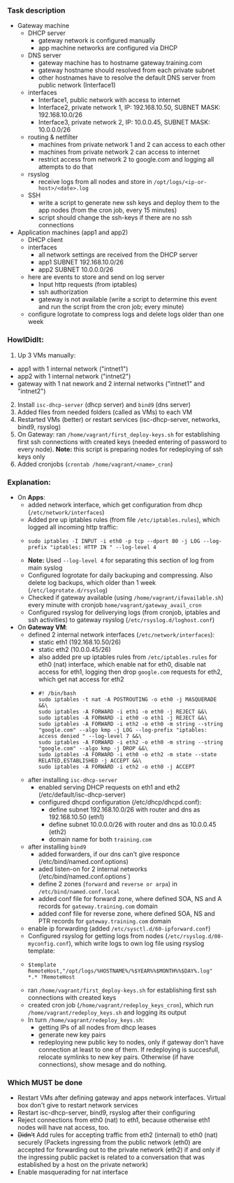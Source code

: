 ### Task description
- Gateway machine
  - DHCP server
    - gateway network is configured manually
    - app machine networks are configured via DHCP
  - DNS server
    - gateway machine has to hostname gateway.training.com
    - gateway hostname should resolved from each private subnet
    - other hostnames have to resolve the default DNS server from public network (Interface1)
  - interfaces
    - Interface1, public network with access to internet
    - Interface2, private network 1, IP: 192.168.10.50, SUBNET MASK: 192.168.10.0/26
    - Interface3, private network 2, IP: 10.0.0.45, SUBNET MASK: 10.0.0.0/26
  - routing & netfilter
    - machines from private network 1 and 2 can access to each other
    - machines from private network 2 can access to internet
    - restrict access from network 2 to google.com and logging all attempts to do that
  - rsyslog
    - receive logs from all nodes and store in `/opt/logs/<ip-or-host>/<date>.log`
  - SSH
    - write a script to generate new ssh keys and deploy them to the app nodes (from the cron job, every 15 minutes)
    - script should change the ssh-keys if there are no ssh connections
- Application machines (app1 and app2)
  - DHCP client
  - interfaces
    - all network settings are received from the DHCP server
    - app1 SUBNET 192.168.10.0/26
    - app2 SUBNET 10.0.0.0/26
  - here are events to store and send on log server
    - Input http requests (from iptables)
    - ssh authorization
    - gateway is not available (write a script to determine this event and run the script from the cron job; every minute)
  - configure logrotate to compress logs and delete logs older than one week

### HowIDidIt:
1. Up 3 VMs manually:
  - app1 with 1 internal network ("intnet1")
  - app2 with 1 internal network ("intnet2")
  - gateway with 1 nat nework and 2 internal networks ("intnet1" and "intnet2")
2. Install `isc-dhcp-server` (dhcp server) and `bind9` (dns server)
3. Added files from needed folders (called as VMs) to each VM
4. Restarted VMs (better) or restart services (isc-dhcp-server, networks, bind9, rsyslog)
5. On Gateway: ran `/home/vagrant/first_deploy-keys.sh` for establishing first ssh connections with created keys (needed entering of password to every node). **Note:** this script is preparing nodes for redeploying of ssh keys only 
6. Added cronjobs (`crontab /home/vagrant/<name>_cron`)

### Explanation:
 - On **Apps**:
   - added network interface, which get configuration from dhcp (`/etc/network/interfaces`)
   - Added pre up iptables rules (from file `/etc/iptables.rules`), which logged all incoming http traffic: 
   - ```
     sudo iptables -I INPUT -i eth0 -p tcp --dport 80 -j LOG --log-prefix "iptables: HTTP IN " --log-level 4
     ```
   - **Note:** Used `--log-level 4` for separating this section of log from main syslog  
   - Configured logrotate for daily backuping and compressing. Also delete log backups, which older than 1 week (`/etc/logrotate.d/rsyslog`)
   - Checked if gateway available (using `/home/vagrant/ifavailable.sh`) every minute with cronjob `home/vagrant/gateway_avail_cron`
   - Configured rsyslog for deliverying logs (from cronjob, iptables and ssh activities) to gateway rsyslog (`/etc/rsyslog.d/loghost.conf`)
 - On **Gateway VM**:
   - defined 2 internal network interfaces (`/etc/network/interfaces`):
     - static eth1 (192.168.10.50/26)
     - static eth2 (10.0.0.45/26)
     - also added pre up iptables rules from `/etc/iptables.rules` for eth0 (nat) interface, which enable nat for eth0, disable nat access for eth1, logging then drop `google.com` requests for eth2, which get nat access for eth2
     - ```
       #! /bin/bash
       sudo iptables -t nat -A POSTROUTING -o eth0 -j MASQUERADE &&\
       sudo iptables -A FORWARD -i eth1 -o eth0 -j REJECT &&\
       sudo iptables -A FORWARD -i eth0 -o eth1 -j REJECT &&\
       sudo iptables -A FORWARD -i eth2 -o eth0 -m string --string "google.com" --algo kmp -j LOG --log-prefix "iptables: access denied " --log-level 7 &&\
       sudo iptables -A FORWARD -i eth2 -o eth0 -m string --string "google.com" --algo kmp -j DROP &&\
       sudo iptables -A FORWARD -i eth0 -o eth2 -m state --state RELATED,ESTABLISHED -j ACCEPT &&\
       sudo iptables -A FORWARD -i eth2 -o eth0 -j ACCEPT
       ```
   - after installing `isc-dhcp-server`
     - enabled serving DHCP requests on eth1 and eth2 (/etc/default/isc-dhcp-server)
     - configured dhcpd configuration (/etc/dhcp/dhcpd.conf):
       - define subnet 192.168.10.0/26 with router and dns as 192.168.10.50 (eth1)
       - define subnet 10.0.0.0/26 with router and dns as 10.0.0.45 (eth2)
       - domain name for both `training.com`
   - after installing `bind9`
     - added forwarders, if our dns can't give responce (/etc/bind/named.conf.options)
     - aded listen-on for 2 internal networks (/etc/bind/named.conf.options`)
     - define 2 zones (`forward` and `reverse or arpa`) in `/etc/bind/named.conf.local`
     - added conf file for forward zone, where defined SOA, NS and A records for `gateway.training.com` domain
     - added conf file for reverse zone, where defined SOA, NS and PTR records for `gateway.training.com` domain
   - enable ip forwarding (added `/etc/sysctl.d/60-ipforward.conf`)
   - Configured rsyslog for getting logs from nodes (`/etc/rsyslog.d/00-myconfig.conf`), which write logs to own log file using rsyslog template:
   - ```
     $template RemoteHost,"/opt/logs/%HOSTNAME%/%$YEAR%%$MONTH%%$DAY%.log"
     *.* ?RemoteHost
     ```
   - ran `/home/vagrant/first_deploy-keys.sh` for establishing first ssh connections with created keys
   - created cron job (`/home/vagrant/redeploy_keys_cron`), which run `/home/vagrant/redeploy_keys.sh` and logging its output
   - In turn `/home/vagrant/redeploy_keys.sh`:
     - getting IPs of all nodes from dhcp leases
     - generate new key pairs
     - redeploying new public key to nodes, only if gateway don't have connection at least to one of them. If redeploying is succesfull, relocate symlinks to new key pairs. Otherwise (if have connections), show mesage and do nothing.
### Which MUST be done
 - Restart VMs after defining gateway and apps network interfaces. Virtual box don't give to restart network services
 - Restart isc-dhcp-server, bind9, rsyslog after their configuring
 - Reject connections from eth0 (nat) to eth1, because otherwise eth1 nodes will have nat access, too. 
 - ~~Didn't~~ Add rules for accepting traffic from eth2 (internal) to eth0 (nat) securely (Packets ingressing from the public network (eth0) are accepted for forwarding out to the private network (eth2) if and only if the ingressing public packet is related to a conversation that was established by a host on the private network)
 - Enable masquerading for nat interface
